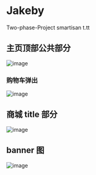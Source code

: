 # Jakeby

Two-phase-Project smartisan t.tt

## 主页顶部公共部分

![image](https://upload-images.jianshu.io/upload_images/11168645-64c2210239e604b1.png?imageMogr2/auto-orient/strip%7CimageView2/2/w/1240)

### 购物车弹出

![image](https://upload-images.jianshu.io/upload_images/11168645-241073f95c2dd5a9.png?imageMogr2/auto-orient/strip%7CimageView2/2/w/1240)

## 商城 title 部分

![image](https://upload-images.jianshu.io/upload_images/11168645-8987e07d32de7fc2.png?imageMogr2/auto-orient/strip%7CimageView2/2/w/1240)

## banner 图

![image](https://upload-images.jianshu.io/upload_images/11168645-b3c4cfb1e13b31cc.png?imageMogr2/auto-orient/strip%7CimageView2/2/w/1240)
